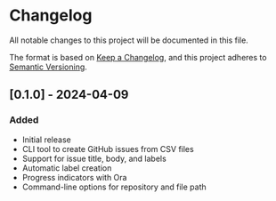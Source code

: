 # Changelog

All notable changes to this project will be documented in this file.

The format is based on [Keep a Changelog](https://keepachangelog.com/en/1.0.0/),
and this project adheres to [Semantic Versioning](https://semver.org/spec/v2.0.0.html).

## [0.1.0] - 2024-04-09

### Added

- Initial release
- CLI tool to create GitHub issues from CSV files
- Support for issue title, body, and labels
- Automatic label creation
- Progress indicators with Ora
- Command-line options for repository and file path
